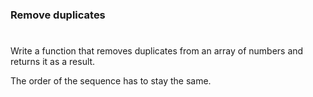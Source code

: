 ### Remove duplicates

#

Write a function that removes duplicates from an array of numbers and returns it as a result.

The order of the sequence has to stay the same.
